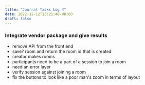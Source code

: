 ```yaml
---
title: "Journal Tasks Log 4"
date: 2022-12-12T13:21:48-08:00
draft: false
---
```



### Integrate vendor package and give results


* remove API from the front end
* save? room and return the room id that is created
* creator makes rooms
* participants need to be a part of a session to join a room
* need an error layer
* verify session against joining a room
* fix the buttons to look like a poor man's zoom in terms of layout

